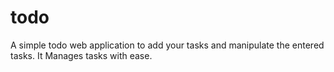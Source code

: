 # todo
A simple todo web application to add your tasks and manipulate the entered tasks. It Manages tasks with ease.
